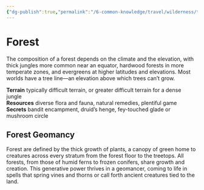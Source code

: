 ```yaml
---
{"dg-publish":true,"permalink":"/6-common-knowledge/travel/wilderness/terrain-types/forest/","noteIcon":""}
---
```


# Forest

The composition of a forest depends on the climate and the elevation, with thick jungles more common near an equator, hardwood forests in more temperate zones, and evergreens at higher latitudes and elevations. Most worlds have a tree line—an elevation above which trees can’t grow.

**Terrain** typically difficult terrain, or greater difficult terrain for a dense jungle  
**Resources** diverse flora and fauna, natural remedies, plentiful game  
**Secrets** bandit encampment, druid’s henge, fey-touched glade or mushroom circle

## Forest Geomancy 

Forest are defined by the thick growth of plants, a canopy of green home to creatures across every stratum from the forest floor to the treetops. All forests, from those of humid ferns to frozen conifers, share growth and creation. This generative power thrives in a geomancer, coming to life in spells that spring vines and thorns or call forth ancient creatures tied to the land.